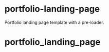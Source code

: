 # portfolio-landing-page
Portfolio landing page template with a pre-loader.
# portfolio_landing_page
